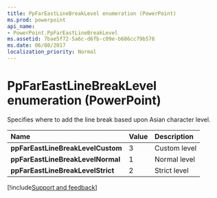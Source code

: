 ```yaml
---
title: PpFarEastLineBreakLevel enumeration (PowerPoint)
ms.prod: powerpoint
api_name:
- PowerPoint.PpFarEastLineBreakLevel
ms.assetid: 7bae5f72-5a6c-d6fb-c09e-b686cc79b578
ms.date: 06/08/2017
localization_priority: Normal
---
```



# PpFarEastLineBreakLevel enumeration (PowerPoint)

Specifies where to add the line break based upon Asian character level.



|Name|Value|Description|
|:-----|:-----|:-----|
|**ppFarEastLineBreakLevelCustom**|3|Custom level|
|**ppFarEastLineBreakLevelNormal**|1|Normal level|
|**ppFarEastLineBreakLevelStrict**|2|Strict level|

[!include[Support and feedback](~/includes/feedback-boilerplate.md)]